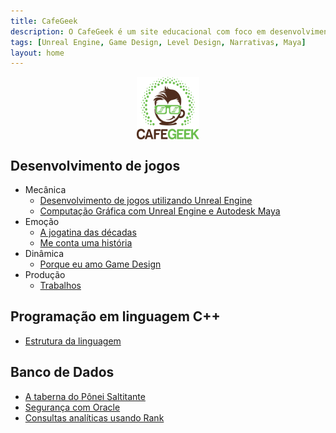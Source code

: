 ```yaml
---
title: CafeGeek
description: O CafeGeek é um site educacional com foco em desenvolvimento de jogos digitais e as disciplinas que orbitam este fantástico mundo.
tags: [Unreal Engine, Game Design, Level Design, Narrativas, Maya]
layout: home
---
```


<p align="center">
<img align="center" width="100" height="100" src="imagens/cafegeek_small.png" alt="Logo cafegeek_small">
</p>

## Desenvolvimento de jogos

- Mecânica
  - [Desenvolvimento de jogos utilizando Unreal Engine ](unreal-engine/index.html)    
  - [Computação Gráfica com Unreal Engine e Autodesk Maya](unreal-engine-computacao-grafica/index.html)   
- Emoção  
  - [A jogatina das décadas](a_jogatina_das_decadas/index.html)     
  - [Me conta uma história](me_conte_uma_historia/index.html)   
- Dinâmica  
  - [Porque eu amo Game Design](porque_eu_amo_game_design/index.html)   
- Produção
  - [Trabalhos](trabalhos/index.html)

## Programação em linguagem C++
- [Estrutura da linguagem](cpp/index.html)  

## Banco de Dados
- [A taberna do Pônei Saltitante](a_taberna_ponei_saltitante/index.html)
- [Segurança com Oracle](#)
- [Consultas analíticas usando Rank](#)    
